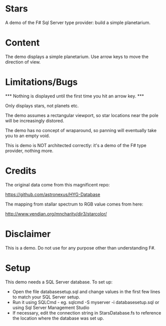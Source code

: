 Stars
=====

A demo of the F# Sql Server type provider: build a simple planetarium.

Content
=======

The demo displays a simple planetarium.  Use arrow keys to move the direction of view.

Limitations/Bugs
================

*** Nothing is displayed until the first time you hit an arrow key. ***

Only displays stars, not planets etc.

The demo assumes a rectangular viewport, so star locations near the pole will be increasingly distored.

The demo has no concept of wraparound, so panning will eventually take you to an empty void.

This is demo is NOT architected correctly: it's a demo of the F# type provider, nothing more.

Credits
=======

The original data come from this magnificent repo:

https://github.com/astronexus/HYG-Database

The mapping from stallar spectrum to RGB value comes from here:

http://www.vendian.org/mncharity/dir3/starcolor/

Disclaimer
==========

This is a demo.  Do not use for any purpose other than understanding F#.

Setup
=====

This demo needs a SQL Server database. To set up:

- Open the file databasesetup.sql and change values in the first few lines to match your SQL Server setup.
- Run it using SQLCmd - eg. sqlcmd -S myserver -i databasesetup.sql or using Sql Server Management Studio
- If necessary, edit the connection string in StarsDatabase.fs to reference the location where the database was set up.
